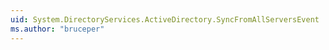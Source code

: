 ```yaml
---
uid: System.DirectoryServices.ActiveDirectory.SyncFromAllServersEvent
ms.author: "bruceper"
---
```

